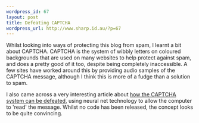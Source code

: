 ```yaml
--- 
wordpress_id: 67
layout: post
title: Defeating CAPTCHA
wordpress_url: http://www.sharp.id.au/?p=67
---
```

Whilst looking into ways of protecting this blog from spam, I learnt a bit about CAPTCHA. CAPTCHA is the system of wibbly letters on coloured backgrounds that are used on many websites to help protect against spam, and does a pretty good of it too, despite being completely inaccessible. A few sites have worked around this by providing audio samples of the CAPTCHA message, although I think this is more of a fudge than a solution to spam.

I also came across a very interesting article about <a href="http://www.brains-n-brawn.com/default.aspx?vDir=aicaptcha">how the CAPTCHA system can be defeated</a>, using neural net technology to allow the computer to 'read' the message. Whilst no code has been released, the concept looks to be quite convincing.

